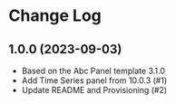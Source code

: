 # Change Log

## 1.0.0 (2023-09-03)

- Based on the Abc Panel template 3.1.0
- Add Time Series panel from 10.0.3 (#1)
- Update README and Provisioning (#2)